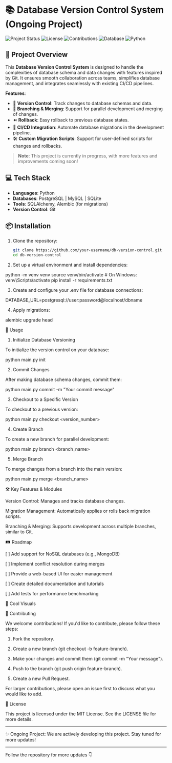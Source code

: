 # 📚 Database Version Control System (Ongoing Project) 

![Project Status](https://img.shields.io/badge/status-ongoing-brightgreen)
![License](https://img.shields.io/badge/license-MIT-blue)
![Contributions](https://img.shields.io/badge/contributions-welcome-orange)
![Database](https://img.shields.io/badge/database-postgres%20%7C%20mysql%20%7C%20sqlite-yellow)
![Python](https://img.shields.io/badge/python-3.x-blue)

## 🎯 Project Overview

This **Database Version Control System** is designed to handle the complexities of database schema and data changes with features inspired by Git. It ensures smooth collaboration across teams, simplifies database management, and integrates seamlessly with existing CI/CD pipelines.

**Features**:
- 📝 **Version Control**: Track changes to database schemas and data.
- 🔀 **Branching & Merging**: Support for parallel development and merging of changes.
- ⏪ **Rollback**: Easy rollback to previous database states.
- 🚀 **CI/CD Integration**: Automate database migrations in the development pipeline.
- 🛠️ **Custom Migration Scripts**: Support for user-defined scripts for changes and rollbacks.

> **Note**: This project is currently in progress, with more features and improvements coming soon!

## 💻 Tech Stack

- **Languages**: Python
- **Databases**: PostgreSQL | MySQL | SQLite
- **Tools**: SQLAlchemy, Alembic (for migrations)
- **Version Control**: Git

## 📦 Installation

1. Clone the repository:
   ```bash
   git clone https://github.com/your-username/db-version-control.git
   cd db-version-control

2. Set up a virtual environment and install dependencies:

python -m venv venv
source venv/bin/activate  # On Windows: venv\Scripts\activate
pip install -r requirements.txt


3. Create and configure your .env file for database connections:

DATABASE_URL=postgresql://user:password@localhost/dbname


4. Apply migrations:

alembic upgrade head



🚀 Usage

1. Initialize Database Versioning

To initialize the version control on your database:

python main.py init

2. Commit Changes

After making database schema changes, commit them:

python main.py commit -m "Your commit message"

3. Checkout to a Specific Version

To checkout to a previous version:

python main.py checkout <version_number>

4. Create Branch

To create a new branch for parallel development:

python main.py branch <branch_name>

5. Merge Branch

To merge changes from a branch into the main version:

python main.py merge <branch_name>

🛠️ Key Features & Modules

Version Control: Manages and tracks database changes.

Migration Management: Automatically applies or rolls back migration scripts.

Branching & Merging: Supports development across multiple branches, similar to Git.


🛤️ Roadmap

[ ] Add support for NoSQL databases (e.g., MongoDB)

[ ] Implement conflict resolution during merges

[ ] Provide a web-based UI for easier management

[ ] Create detailed documentation and tutorials

[ ] Add tests for performance benchmarking


🎨 Cool Visuals



🤝 Contributing

We welcome contributions! If you'd like to contribute, please follow these steps:

1. Fork the repository.


2. Create a new branch (git checkout -b feature-branch).


3. Make your changes and commit them (git commit -m "Your message").


4. Push to the branch (git push origin feature-branch).


5. Create a new Pull Request.



For larger contributions, please open an issue first to discuss what you would like to add.

📄 License

This project is licensed under the MIT License. See the LICENSE file for more details.


---

✨ Ongoing Project: We are actively developing this project. Stay tuned for more updates!


---

Follow the repository for more updates 👇
